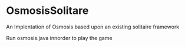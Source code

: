 # OsmosisSolitare
An Implentation of Osmosis based upon an existing solitaire framework

Run osmosis.java innorder to play the game
